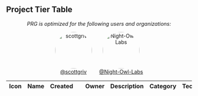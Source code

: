 ## Project Tier Table

<p align="center"><em>PRG is optimized for the following users and organizations:</em></p>

<div style="display: flex; justify-content: center; align-items: center; flex-wrap: wrap; gap: 20px;">
  <div style="text-align: center;">
    <a href="https://github.com/scottgriv">
      <img src="https://avatars.githubusercontent.com/u/91580393?v=4" alt="scottgriv" style="border-radius: 50%; width: 100px; height: 100px;">
    </a>
    <br>
    <a href="https://github.com/scottgriv">@scottgriv</a>
  </div>
  <div style="text-align: center;">
    <a href="https://github.com/Night-Owl-Labs">
      <img src="https://avatars.githubusercontent.com/u/134459084?v=4" alt="Night-Owl-Labs" style="border-radius: 50%; width: 100px; height: 100px;">
    </a>
    <br>
    <a href="https://github.com/Night-Owl-Labs">@Night-Owl-Labs</a>
  </div>
</div>

| Icon | Name | Created&nbsp;&nbsp;&nbsp;&nbsp; | Owner | Description | Category | Technology&nbsp; | Tier |
| :---: | :---: | :---: | :---: | :--- | :--- | :--- | :---: |
